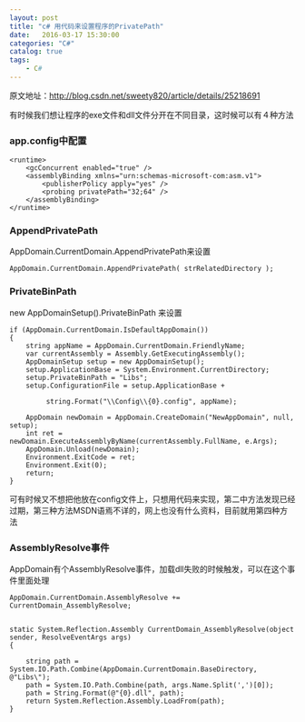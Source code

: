 ```yaml
---
layout: post
title: "c# 用代码来设置程序的PrivatePath"
date:   2016-03-17 15:30:00 
categories: "C#"
catalog: true
tags: 
    - C#
---
```





原文地址：http://blog.csdn.net/sweety820/article/details/25218691   

有时候我们想让程序的exe文件和dll文件分开在不同目录，这时候可以有４种方法   

### app.config中配置

	<runtime>  
		<gcConcurrent enabled="true" />  
		<assemblyBinding xmlns="urn:schemas-microsoft-com:asm.v1">  
			<publisherPolicy apply="yes" />  
			<probing privatePath="32;64" />  
		</assemblyBinding>  
	</runtime>  

### AppendPrivatePath

AppDomain.CurrentDomain.AppendPrivatePath来设置    

	AppDomain.CurrentDomain.AppendPrivatePath( strRelatedDirectory );

### PrivateBinPath

new AppDomainSetup().PrivateBinPath 来设置    

	if (AppDomain.CurrentDomain.IsDefaultAppDomain())  
	{  
		string appName = AppDomain.CurrentDomain.FriendlyName;  
		var currentAssembly = Assembly.GetExecutingAssembly();  
		AppDomainSetup setup = new AppDomainSetup();  
		setup.ApplicationBase = System.Environment.CurrentDirectory;  
		setup.PrivateBinPath = "Libs";  
		setup.ConfigurationFile = setup.ApplicationBase +  

             string.Format("\\Config\\{0}.config", appName);     

		AppDomain newDomain = AppDomain.CreateDomain("NewAppDomain", null, setup);  
		int ret = newDomain.ExecuteAssemblyByName(currentAssembly.FullName, e.Args);  
		AppDomain.Unload(newDomain);  
		Environment.ExitCode = ret;  
		Environment.Exit(0);  
		return;  
	}

可有时候又不想把他放在config文件上，只想用代码来实现，第二中方法发现已经过期，第三种方法MSDN语焉不详的，网上也没有什么资料，目前就用第四种方法    

### AssemblyResolve事件

AppDomain有个AssemblyResolve事件，加载dll失败的时候触发，可以在这个事件里面处理    

	AppDomain.CurrentDomain.AssemblyResolve += CurrentDomain_AssemblyResolve;  
	
	
	static System.Reflection.Assembly CurrentDomain_AssemblyResolve(object sender, ResolveEventArgs args)  
	{  

        string path = System.IO.Path.Combine(AppDomain.CurrentDomain.BaseDirectory, @"Libs\");     
        path = System.IO.Path.Combine(path, args.Name.Split(',')[0]);     
        path = String.Format(@"{0}.dll", path);     
        return System.Reflection.Assembly.LoadFrom(path);     
    }  
